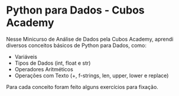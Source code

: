 # Python para Dados - Cubos Academy


  Nesse Minicurso de Análise de Dados pela Cubos Academy, aprendi diversos conceitos básicos de Python para Dados, como:

  * Variáveis
  * Tipos de Dados (int, float e str)
  * Operadores Aritméticos
  * Operações com Texto (+, f-strings, len, upper, lower e replace)

  Para cada conceito foram feito alguns exercícios para fixação.
